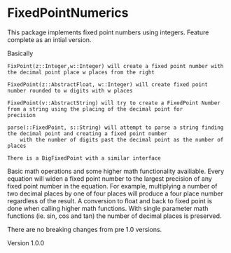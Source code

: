 # FixedPointNumerics

This package implements fixed point numbers using integers. Feature complete as an intial version. 

Basically 

    FixPoint(z::Integer,w::Integer) will create a fixed point number with the decimal point place w places from the right

    FixedPoint(z::AbstractFloat, w::Integer) will create fixed point number rounded to w digits with w places

    FixedPoint(v::AbstractString) will try to create a FixedPoint Number from a string using the placing of the decimal point for       precision

    parse(::FixedPoint, s::String) will attempt to parse a string finding the decimal point and creating a fixed point number
        with the number of digits past the decimal point as the number of places

    There is a BigFixedPoint with a similar interface

Basic math operations and some higher math functionality availiable. Every equation will widen a fixed point number to the 
largest precision of any fixed point number in the equation. For example, multiplying a number of two decimal places by one of four places
will produce a four place number regardless of the result. A conversion to float and back to fixed point is done when calling
higher math functions. With single parameter math functions (ie. sin, cos and tan) the number of decimal places is preserved. 

There are no breaking changes from pre 1.0 versions.

Version 1.0.0
